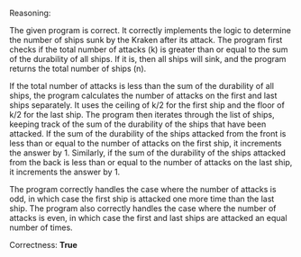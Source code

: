 Reasoning:

The given program is correct. It correctly implements the logic to determine the number of ships sunk by the Kraken after its attack. The program first checks if the total number of attacks (k) is greater than or equal to the sum of the durability of all ships. If it is, then all ships will sink, and the program returns the total number of ships (n).

If the total number of attacks is less than the sum of the durability of all ships, the program calculates the number of attacks on the first and last ships separately. It uses the ceiling of k/2 for the first ship and the floor of k/2 for the last ship. The program then iterates through the list of ships, keeping track of the sum of the durability of the ships that have been attacked. If the sum of the durability of the ships attacked from the front is less than or equal to the number of attacks on the first ship, it increments the answer by 1. Similarly, if the sum of the durability of the ships attacked from the back is less than or equal to the number of attacks on the last ship, it increments the answer by 1.

The program correctly handles the case where the number of attacks is odd, in which case the first ship is attacked one more time than the last ship. The program also correctly handles the case where the number of attacks is even, in which case the first and last ships are attacked an equal number of times.

Correctness: **True**